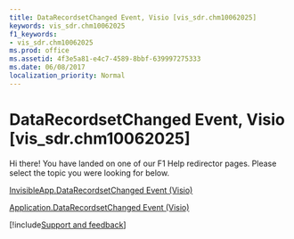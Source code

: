 ```yaml
---
title: DataRecordsetChanged Event, Visio [vis_sdr.chm10062025]
keywords: vis_sdr.chm10062025
f1_keywords:
- vis_sdr.chm10062025
ms.prod: office
ms.assetid: 4f3e5a81-e4c7-4589-8bbf-639997275333
ms.date: 06/08/2017
localization_priority: Normal
---
```



# DataRecordsetChanged Event, Visio [vis_sdr.chm10062025]

Hi there! You have landed on one of our F1 Help redirector pages. Please select the topic you were looking for below.

[InvisibleApp.DataRecordsetChanged Event (Visio)](https://msdn.microsoft.com/library/da80f525-ccf6-3d9b-789c-a4dd866ebf4c%28Office.15%29.aspx)

[Application.DataRecordsetChanged Event (Visio)](https://msdn.microsoft.com/library/8be61b1a-3a3c-5880-47bc-e2cac9bb60f9%28Office.15%29.aspx)

[!include[Support and feedback](~/includes/feedback-boilerplate.md)]